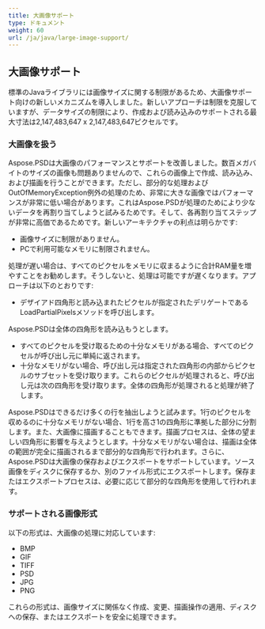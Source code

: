 ```yaml
---
title: 大画像サポート
type: ドキュメント
weight: 60
url: /ja/java/large-image-support/
---
```


## **大画像サポート**
標準のJavaライブラリには画像サイズに関する制限があるため、大画像サポート向けの新しいメカニズムを導入しました。新しいアプローチは制限を克服していますが、データサイズの制限により、作成および読み込みのサポートされる最大寸法は2,147,483,647 x 2,147,483,647ピクセルです。
### **大画像を扱う**
Aspose.PSDは大画像のパフォーマンスとサポートを改善しました。数百メガバイトのサイズの画像も問題ありませんので、これらの画像上で作成、読み込み、および描画を行うことができます。ただし、部分的な処理およびOutOfMemoryException例外の処理のため、非常に大きな画像ではパフォーマンスが非常に低い場合があります。これはAspose.PSDが処理のためにより少ないデータを再割り当てしようと試みるためです。そして、各再割り当てステップが非常に高価であるためです。新しいアーキテクチャの利点は明らかです:

- 画像サイズに制限がありません。
- PCで利用可能なメモリに制限されません。

処理が遅い場合は、すべてのピクセルをメモリに収まるように合計RAM量を増やすことをお勧めします。そうしないと、処理は可能ですが遅くなります。アプローチは以下のとおりです:

- デザイアド四角形と読み込まれたピクセルが指定されたデリゲートであるLoadPartialPixelsメソッドを呼び出します。

Aspose.PSDは全体の四角形を読み込もうとします。

- すべてのピクセルを受け取るための十分なメモリがある場合、すべてのピクセルが呼び出し元に単純に返されます。
- 十分なメモリがない場合、呼び出し元は指定された四角形の内部からピクセルのサブセットを受け取ります。これらのピクセルが処理されると、呼び出し元は次の四角形を受け取ります。全体の四角形が処理されると処理が終了します。

Aspose.PSDはできるだけ多くの行を抽出しようと試みます。1行のピクセルを収めるのに十分なメモリがない場合、1行を高さ1の四角形に準拠した部分に分割します。また、大画像に描画することもできます。描画プロセスは、全体の望ましい四角形に影響を与えようとします。十分なメモリがない場合は、描画は全体の範囲が完全に描画されるまで部分的な四角形で行われます。さらに、Aspose.PSDは大画像の保存およびエクスポートをサポートしています。ソース画像をディスクに保存するか、別のファイル形式にエクスポートします。保存またはエクスポートプロセスは、必要に応じて部分的な四角形を使用して行われます。
### **サポートされる画像形式**
以下の形式は、大画像の処理に対応しています:

- BMP
- GIF
- TIFF
- PSD
- JPG
- PNG

これらの形式は、画像サイズに関係なく作成、変更、描画操作の適用、ディスクへの保存、またはエクスポートを安全に処理できます。
